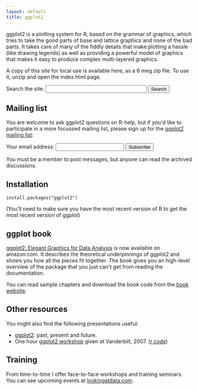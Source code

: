 ```yaml
---
layout: default
title: ggplot2
---
```


ggplot2 is a plotting system for R, based on the grammar of graphics, which tries to take the good parts of base and lattice graphics and none of the bad parts. It takes care of many of the fiddly details that make plotting a hassle (like drawing legends) as well as providing a powerful model of graphics that makes it easy to produce complex multi-layered graphics.

A copy of this site for local use is available here, as a 6 meg zip file. To use it, unzip and open the index.html page.

<form action="http://www.google.com/cse" id="cse-search-box">
  <div>
    Search the site: <input type="hidden" name="cx" value="001874040508206079260:zzkysoltlo0" />
    <input type="hidden" name="ie" value="UTF-8" />
    <input type="text" name="q" size="31" />
    <input type="submit" name="sa" value="Search" />
  </div>
  <script type="text/javascript" src="http://www.google.com/coop/cse/brand?form=cse-search-box&amp;lang=en">
  </script>
</form>

## Mailing list

You are welcome to ask ggplot2 questions on R-help, but if you'd like to participate in a more focussed mailing list, please sign up for the [ggplot2 mailing list](https://groups.google.com/forum/?fromgroups#!forum/ggplot2):

<form action="http://groups.google.com/group/ggplot2/boxsubscribe">
  Your email address: <input type="text" name="email" /> <input type="submit" value="Subscribe" />
</form>

You must be a member to post messages, but anyone can read the archived discussions.

## Installation

```
install.packages("ggplot2")
```

(You'll need to make sure you have the most recent version of R to get the most recent version of ggplot)

## ggplot book

[ggplot2: Elegant Graphics for Data Analysis](http://tinyurl.com/ggplot2-book) is now available on amazon.com. It describes the theoretical underpinnings of ggplot2 and shows you how all the pieces fit together. The book gives you an high-level overview of the package that you just can't get from reading the documentation.

You can read sample chapters and download the book code from the [book website](book/).

## Other resources

You might also find the following presentations useful:

* [ggplot2](resources/2007-past-present-future.pdf): past, present and future.
* One hour [ggplot2 workshop](resources/2007-vanderbilt.pdf) given at Vanderbilt, 2007. ([r code](resources/the-grammar.r))

## Training

From time-to-time I offer face-to-face workshops and training seminars. You can see upcoming events at [lookingatdata.com](http://lookingatdata.com).

